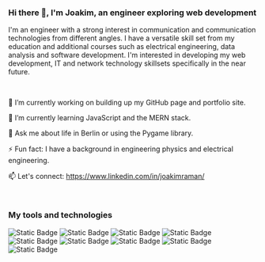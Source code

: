 ### Hi there 👋, I'm Joakim, an engineer exploring web development

I'm an engineer with a strong interest in communication and communication technologies from different angles. I have a versatile skill set from my education and additional courses such as electrical engineering, data analysis and software development. I'm interested in developing my web development, IT and network technology skillsets specifically in the near future.

<br>

<!--
**jraaman/jraaman** is a ✨ _special_ ✨ repository because its `README.md` (this file) appears on your GitHub profile.

Here are some ideas to get you started:

- 🔭 I’m currently working on ...
- 🌱 I’m currently learning ...
- 👯 I’m looking to collaborate on ...
- 🤔 I’m looking for help with ...
- 💬 Ask me about ...
- 📫 How to reach me: ...
- 😄 Pronouns: ...
- ⚡ Fun fact: ...
-->
🔭 I’m currently working on building up my GitHub page and portfolio site.

🌱 I’m currently learning JavaScript and the MERN stack.

💬 Ask me about life in Berlin or using the Pygame library.

⚡ Fun fact: I have a background in engineering physics and electrical engineering.

📫 Let's connect: https://www.linkedin.com/in/joakimraman/

<br>

### My tools and technologies

![Static Badge](https://img.shields.io/badge/HTML-gray?style=for-the-badge&logo=html5&logoColor=white)
![Static Badge](https://img.shields.io/badge/JAVASCRIPT-gray?style=for-the-badge&logo=javascript&logoColor=white)
![Static Badge](https://img.shields.io/badge/CSS-gray?style=for-the-badge&logo=css3&logoColor=white)
![Static Badge](https://img.shields.io/badge/Python-gray?style=for-the-badge&logo=python&logoColor=white)
![Static Badge](https://img.shields.io/badge/NumPy-gray?style=for-the-badge&logo=numpy&logoColor=white)
![Static Badge](https://img.shields.io/badge/Matplotlib-gray?style=for-the-badge&logo=matplotlib&logoColor=white)
![Static Badge](https://img.shields.io/badge/Pandas-gray?style=for-the-badge&logo=pandas&logoColor=white)
![Static Badge](https://img.shields.io/badge/Pygame-gray?style=for-the-badge&logo=pygame&logoColor=white)
![Static Badge](https://img.shields.io/badge/MATLAB-gray?style=for-the-badge&logo=matlab&logoColor=white)



